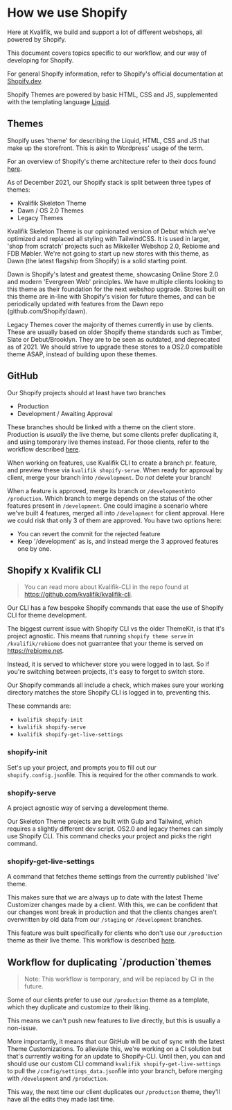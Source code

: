 # How we use Shopify

Here at Kvalifik, we build and support a lot of different webshops, all powered by Shopify.

This document covers topics specific to our workflow, and our way of developing for Shopify.

For general Shopify information, refer to Shopify's official documentation at [Shopify.dev](https://shopify.dev/themes).

Shopify Themes are powered by basic HTML, CSS and JS, supplemented with the templating language [Liquid](https://shopify.dev/api/liquid).

## Themes

Shopify uses 'theme' for describing the Liquid, HTML, CSS and JS that make up the storefront. This is akin to Wordpress' usage of the term.

For an overview of Shopify's theme architecture refer to their docs found [here](https://shopify.dev/themes/architecture#directory-structure-and-component-types).

As of December 2021, our Shopify stack is split between three types of themes:

- Kvalifik Skeleton Theme
- Dawn / OS 2.0 Themes
- Legacy Themes

Kvalifik Skeleton Theme is our opinionated version of Debut which we've optimized and replaced all styling with TailwindCSS. It is used in larger, 'shop from scratch' projects such as Mikkeller Webshop 2.0, Rebiome and FDB Møbler. We're not going to start up new stores with this theme, as Dawn (the latest flagship from Shopify) is a solid starting point.

Dawn is Shopify's latest and greatest theme, showcasing Online Store 2.0 and modern 'Evergreen Web' principles. We have multiple clients looking to this theme as their foundation for the next webshop upgrade. Stores built on this theme are in-line with Shopify's vision for future themes, and can be periodically updated with features from the Dawn repo (github.com/Shopify/dawn).

Legacy Themes cover the majority of themes currently in use by clients. These are usually based on older Shopify theme standards such as Timber, Slate or Debut/Brooklyn. They are to be seen as outdated, and deprecated as of 2021. We should strive to upgrade these stores to a OS2.0 compatible theme ASAP, instead of building upon these themes.

## GitHub

Our Shopify projects should at least have two branches

- Production
- Development / Awaiting Approval

These branches should be linked with a theme on the client store. Production is _usually_ the live theme, but some clients prefer duplicating it, and using temporary live themes instead. For those clients, refer to the workflow described [here](#duplicate-theme-workflow).

When working on features, use Kvalifik CLI to create a branch pr. feature, and preview these via `kvalifik shopify-serve`. When ready for approval by client, merge your branch into `/development`. Do _not_ delete your branch!

When a feature is approved, merge its branch or `/development`into `/production`. Which branch to merge depends on the status of the other features present in `/development`. One could imagine a scenario where we've built 4 features, merged all into `/development` for client approval. Here we could risk that only 3 of them are approved. You have two options here:

- You can revert the commit for the rejected feature
- Keep '/development' as is, and instead merge the 3 approved features one by one.

## Shopify x Kvalifik CLI

> You can read more about Kvalifik-CLI in the repo found at https://github.com/kvalifik/kvalifik-cli.

Our CLI has a few bespoke Shopify commands that ease the use of Shopify CLI for theme development.

The biggest current issue with Shopify CLI vs the older ThemeKit, is that it's project agnostic. This means that running `shopify theme serve` in `/kvalifik/rebiome` does not guarrantee that your theme is served on https://rebiome.net.

Instead, it is served to whichever store you were logged in to last. So if you're switching between projects, it's easy to forget to switch store.

Our Shopify commands all include a check, which makes sure your working directory matches the store Shopify CLI is logged in to, preventing this.

These commands are:

- `kvalifik shopify-init`
- `kvalifik shopify-serve`
- `kvalifik shopify-get-live-settings`

### shopify-init

Set's up your project, and prompts you to fill out our `shopify.config.json`file. This is required for the other commands to work.

### shopify-serve

A project agnostic way of serving a development theme.

Our Skeleton Theme projects are built with Gulp and Tailwind, which requires a slightly different dev script. OS2.0 and legacy themes can simply use Shopify CLI. This command checks your project and picks the right command.

### shopify-get-live-settings

A command that fetches theme settings from the currently published 'live' theme.

This makes sure that we are always up to date with the latest Theme Customizer changes made by a client. With this, we can be confident that our changes wont break in production and that the clients changes aren't overwritten by old data from our `/staging` or `/development` branches.

This feature was built specifically for clients who don't use our `/production` theme as their live theme. This workflow is described [here](#duplicate-theme-workflow).

<h2 id="duplicate-theme-workflow">Workflow for duplicating `/production`themes</h2>
<blockquote>
Note: This workflow is temporary, and will be replaced by CI in the future.
</blockquote>

Some of our clients prefer to use our `/production` theme as a template, which they duplicate and customize to their liking.

This means we can't push new features to live directly, but this is usually a non-issue.

More importantly, it means that our GitHub will be out of sync with the latest Theme Customizations. To alleviate this, we're working on a CI solution but that's currently waiting for an update to Shopify-CLI. Until then, you can and should use our custom CLI command `kvalifik shopify-get-live-settings` to pull the `/config/settings_data.json`file into your branch, before merging with `/development` and `/production`.

This way, the next time our client duplicates our `/production` theme, they'll have all the edits they made last time.
